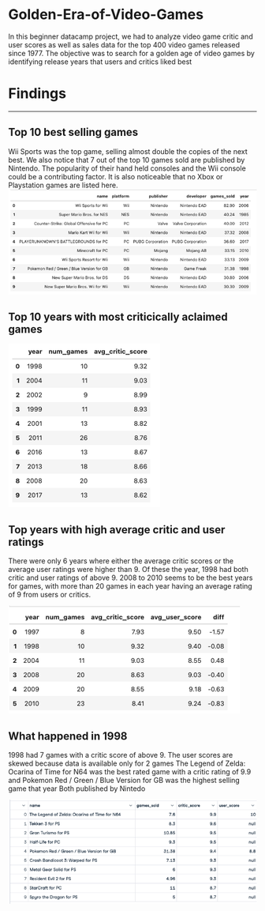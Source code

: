 # Golden-Era-of-Video-Games
 
In this beginner datacamp project, we had to analyze video game critic and user scores as well as sales data for the top 400 video games released since 1977. The objective was to search for a golden age of video games by identifying release years that users and critics liked best

# Findings
---

## Top 10 best selling games
Wii Sports was the top game, selling almost double the copies of the next best.
We also notice that 7 out of the top 10 games sold are published by Nintendo. The popularity of their hand held consoles and the Wii console could be a contributing factor.
It is also noticeable that no Xbox or Playstation games are listed here. 
![alt text](top10sales.png)

## Top 10 years with most criticically aclaimed games
![alt text](top10years.png)

## Top years with high average critic and user ratings
There were only 6 years where either the average critic scores or the average user ratings were higher than 9. Of these the year, 1998 had both critic and user ratings of above 9.
2008 to 2010 seems to be the best years for games, with more than 20 games in each year having an average rating of 9 from users or critics.

![alt text](toprated.png)

## What happened in 1998
1998 had 7 games with a critic score of above 9.
The user scores are skewed because data is available only for 2 games
The Legend of Zelda: Ocarina of Time for N64 was the best rated game with a critic rating of 9.9 and Pokemon Red / Green / Blue Version for GB was the highest selling game that year
Both published by Nintedo


![alt text](1998.png)
